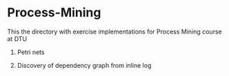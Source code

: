 # Process-Mining


This the directory with exercise implementations for Process Mining course at DTU

1. Petri nets

2. Discovery of dependency graph from inline log  
